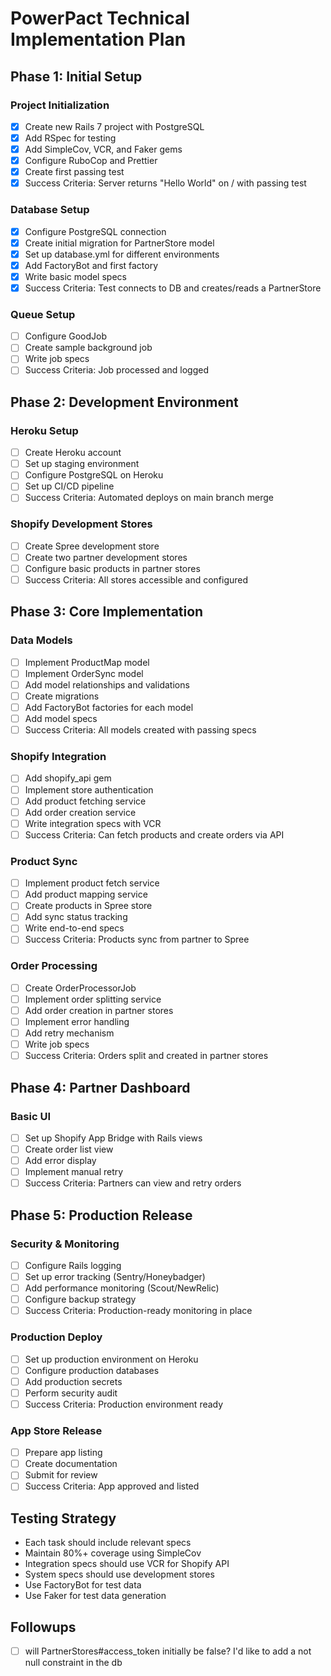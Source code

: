 # PowerPact Technical Implementation Plan

## Phase 1: Initial Setup

### Project Initialization
- [x] Create new Rails 7 project with PostgreSQL
- [x] Add RSpec for testing
- [x] Add SimpleCov, VCR, and Faker gems
- [x] Configure RuboCop and Prettier
- [x] Create first passing test
- [x] Success Criteria: Server returns "Hello World" on / with passing test

### Database Setup
- [x] Configure PostgreSQL connection
- [x] Create initial migration for PartnerStore model
- [x] Set up database.yml for different environments
- [x] Add FactoryBot and first factory
- [x] Write basic model specs
- [x] Success Criteria: Test connects to DB and creates/reads a PartnerStore

### Queue Setup
- [ ] Configure GoodJob
- [ ] Create sample background job
- [ ] Write job specs
- [ ] Success Criteria: Job processed and logged

## Phase 2: Development Environment

### Heroku Setup
- [ ] Create Heroku account
- [ ] Set up staging environment
- [ ] Configure PostgreSQL on Heroku
- [ ] Set up CI/CD pipeline
- [ ] Success Criteria: Automated deploys on main branch merge

### Shopify Development Stores
- [ ] Create Spree development store
- [ ] Create two partner development stores
- [ ] Configure basic products in partner stores
- [ ] Success Criteria: All stores accessible and configured

## Phase 3: Core Implementation

### Data Models
- [ ] Implement ProductMap model
- [ ] Implement OrderSync model
- [ ] Add model relationships and validations
- [ ] Create migrations
- [ ] Add FactoryBot factories for each model
- [ ] Add model specs
- [ ] Success Criteria: All models created with passing specs

### Shopify Integration
- [ ] Add shopify_api gem
- [ ] Implement store authentication
- [ ] Add product fetching service
- [ ] Add order creation service
- [ ] Write integration specs with VCR
- [ ] Success Criteria: Can fetch products and create orders via API

### Product Sync
- [ ] Implement product fetch service
- [ ] Add product mapping service
- [ ] Create products in Spree store
- [ ] Add sync status tracking
- [ ] Write end-to-end specs
- [ ] Success Criteria: Products sync from partner to Spree

### Order Processing
- [ ] Create OrderProcessorJob
- [ ] Implement order splitting service
- [ ] Add order creation in partner stores
- [ ] Implement error handling
- [ ] Add retry mechanism
- [ ] Write job specs
- [ ] Success Criteria: Orders split and created in partner stores

## Phase 4: Partner Dashboard

### Basic UI
- [ ] Set up Shopify App Bridge with Rails views
- [ ] Create order list view
- [ ] Add error display
- [ ] Implement manual retry
- [ ] Success Criteria: Partners can view and retry orders

## Phase 5: Production Release

### Security & Monitoring
- [ ] Configure Rails logging
- [ ] Set up error tracking (Sentry/Honeybadger)
- [ ] Add performance monitoring (Scout/NewRelic)
- [ ] Configure backup strategy
- [ ] Success Criteria: Production-ready monitoring in place

### Production Deploy
- [ ] Set up production environment on Heroku
- [ ] Configure production databases
- [ ] Add production secrets
- [ ] Perform security audit
- [ ] Success Criteria: Production environment ready

### App Store Release
- [ ] Prepare app listing
- [ ] Create documentation
- [ ] Submit for review
- [ ] Success Criteria: App approved and listed

## Testing Strategy
- Each task should include relevant specs
- Maintain 80%+ coverage using SimpleCov
- Integration specs should use VCR for Shopify API
- System specs should use development stores
- Use FactoryBot for test data
- Use Faker for test data generation

## Followups
- [ ] will PartnerStores#access_token initially be false? I'd like to add a not null constraint in the db
